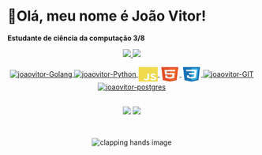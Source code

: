 
# 🚀Olá, meu nome é João Vitor! 

 <strong> Estudante de ciência da computação 3/8 
 </strong>


<div align="center">
  <a href="https://github.com/joaovitormgv">
  <img height="150em" src="https://github-readme-stats.vercel.app/api?username=joaovitormgv&sshow_icons=true&theme=tokyonight&include_all_commits=true&count_private=true"/>
  <img height="150em" src="https://github-readme-stats.vercel.app/api/top-langs/?username=joaovitormgv&layout=compact&langs_count=7&theme=tokyonight"/>
</div>
 
 <div align="center" style="display: inline_block"><br>
   
  <img align="center" alt="joaovitor-Golang" height="30" width="40" src="https://cdn.jsdelivr.net/gh/devicons/devicon/icons/go/go-original.svg" />
  <img align="center" alt="joaovitor-Python" height="30" width="40" src="https://cdn.jsdelivr.net/gh/devicons/devicon/icons/python/python-original.svg" />
  <img align="center" alt="joaovitor-JS" height="30" width="40" src="https://raw.githubusercontent.com/devicons/devicon/master/icons/javascript/javascript-plain.svg">
  <img align="center" alt="joaovitor-HTML" height="30" width="40" src="https://raw.githubusercontent.com/devicons/devicon/master/icons/html5/html5-original.svg">
  <img align="center" alt="joaovitor-CSS" height="30" width="40" src="https://raw.githubusercontent.com/devicons/devicon/master/icons/css3/css3-original.svg">
  <img align="center" alt="joaovitor-GIT" height="30" width="40" src="https://cdn.jsdelivr.net/gh/devicons/devicon/icons/git/git-original.svg" />
  <img align="center" alt="joaovitor-postgres" height="30" width="40" src="https://cdn.jsdelivr.net/gh/devicons/devicon/icons/postgresql/postgresql-original.svg" />
  
</div>
  <br>
  
  <div align="center"> 
 
  <a href = "mailto:joaovitormgv05@gmail.com"><img src="https://img.shields.io/badge/-Gmail-%23333?style=for-the-badge&logo=gmail&logoColor=white" target="_blank"></a>
  <a href="https://www.linkedin.com/in/joaovitormgv/" target="_blank"><img src="https://img.shields.io/badge/-LinkedIn-%230077B5?style=for-the-badge&logo=linkedin&logoColor=white" target="_blank"></a>    
  </div>
  <br>  
  
<p align="center"><img src="https://user-images.githubusercontent.com/72631018/130673376-595be31b-0bbd-4c9b-8f24-568a5b4f602a.gif" alt="clapping hands image" width="24px" 



<!---
joaovitormgv/joaovitormgv is a ✨ special ✨ repository because its `README.md` (this file) appears on your GitHub profile.
You can click the Preview link to take a look at your changes.
--->
